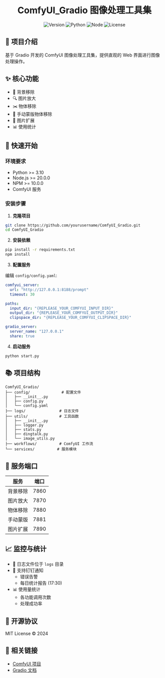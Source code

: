 <div align="center">

# ComfyUI_Gradio 图像处理工具集

![Version](https://img.shields.io/badge/version-1.0.0-blue)
![Python](https://img.shields.io/badge/Python-≥3.10-blue)
![Node](https://img.shields.io/badge/Node.js-≥20.0.0-green)
![License](https://img.shields.io/badge/license-MIT-brightgreen)

</div>

## 📝 项目介绍

基于 Gradio 开发的 ComfyUI 图像处理工具集，提供直观的 Web 界面进行图像处理操作。

## ✨ 核心功能

- 🎯 背景移除
- 🔍 图片放大
- ✂️ 物体移除
- 🎨 手动蒙版物体移除 
- 📐 图片扩展
- 📊 使用统计

## 🚀 快速开始

### 环境要求

- Python >= 3.10
- Node.js >= 20.0.0
- NPM >= 10.0.0
- ComfyUI 服务

### 安装步骤

1. **克隆项目**
```bash
git clone https://github.com/yourusername/ComfyUI_Gradio.git
cd ComfyUI_Gradio
```

2. **安装依赖**
```bash
pip install -r requirements.txt
npm install
```

3. **配置服务**

编辑 `config/config.yaml`:
```yaml
comfyui_server:
  url: "http://127.0.0.1:8188/prompt"
  timeout: 30

paths:
  input_dir: "{REPLEASE_YOUR_COMFYUI_INPUT_DIR}"
  output_dir: "{REPLEASE_YOUR_COMFYUI_OUTPUT_DIR}"
  clipspace_dir: "{REPLEASE_YOUR_COMFYUI_CLIPSPACE_DIR}"

gradio_server:
  server_name: "127.0.0.1"
  share: true
```

4. **启动服务**
```bash
python start.py
```

## 📚 项目结构

```
ComfyUI_Gradio/
├── config/              # 配置文件
│   ├── __init__.py
│   ├── config.py
│   └── config.yaml
├── logs/               # 日志文件
├── utils/              # 工具函数
│   ├── __init__.py
│   ├── logger.py
│   ├── stats.py
│   ├── dingtalk.py
│   └── image_utils.py
├── workflows/          # ComfyUI 工作流
└── services/          # 服务模块
```

## 🔧 服务端口

| 服务 | 端口 |
|------|------|
| 背景移除 | 7860 |
| 图片放大 | 7870 |
| 物体移除 | 7880 |
| 手动蒙版 | 7881 |
| 图片扩展 | 7890 |

## 📈 监控与统计

- 📁 日志文件位于 `logs` 目录
- 🔔 支持钉钉通知
  - 错误告警
  - 每日统计报告 (17:30)
- 📊 使用量统计
  - 各功能调用次数
  - 处理成功率

## 📄 开源协议

MIT License © 2024

## 🔗 相关链接

- [ComfyUI 项目](https://github.com/comfyanonymous/ComfyUI)
- [Gradio 文档](https://gradio.app/)